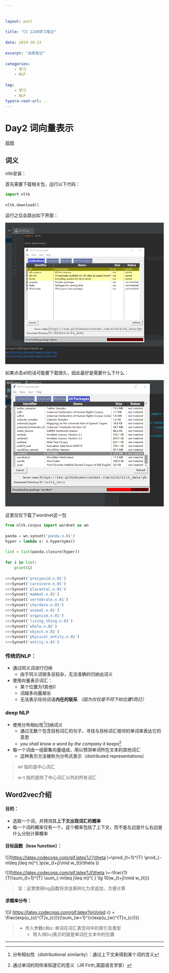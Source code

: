 ```yaml
---


layout: post

title: "CS 224N学习笔记"

date: 2019-10-23

excerpt: "自用笔记"

categories: 
	- 学习
	- NLP

tag: 
	- 学习
	- NLP
typora-root-url: ..
---
```




# Day2 词向量表示



[视频](https://www.bilibili.com/video/av41393758)





## 词义

nltk安装：

首先需要下载相关包，运行以下代码：

```python
import nltk

nltk.download()
```

运行之后会跳出如下界面：

![正常下载界面](/images/posts/nlp02/nltkdl.png)

如果点击all的话可能要下载很久，因此最好是需要什么下什么：

![](/images/posts/nlp02/nltkdl2.png)

这里仅仅下载了wordnet这一包

```python
from nltk.corpus import wordnet as wn

panda = wn.synset('panda.n.01')
hyper = lambda s: s.hypernyms()

list = list(panda.closure(hyper))

for i in list:
    print(i)
    
>>>Synset('procyonid.n.01')
>>>Synset('carnivore.n.01')
>>>Synset('placental.n.01')
>>>Synset('mammal.n.01')
>>>Synset('vertebrate.n.01')
>>>Synset('chordate.n.01')
>>>Synset('animal.n.01')
>>>Synset('organism.n.01')
>>>Synset('living_thing.n.01')
>>>Synset('whole.n.02')
>>>Synset('object.n.01')
>>>Synset('physical_entity.n.01')
>>>Synset('entity.n.01')
```



### 传统的NLP：

- 通过同义词进行归纳
  - 由于同义词很多且较杂，无法准确的归纳出词义
- 使用向量表示词汇：
  - 某个位置为1其他0
  - 词越多向量越长
  - 无法表示任何词语**内在的联系** *（因为仅仅是不同下标位置1而已）*



### deep NLP

- 使用分布相似性[^1]归纳词义
  - 通过无数个包含目标词汇的句子，寻找与目标词汇相邻的单词来表达它的意思
  - *you shall know a word by the company it keeps*[^2]
- 每一个词由一组密集向量组成，用以预测单词所在文本的其他词汇
  - 这种表示方法被称为分布式表示（distributed representations）



> wt 指的是中心词汇
>
> w-t 指的是除了中心词汇以外的所有词汇



## Word2vec介绍

#### 目的：

- 选取一个词，并预测其**上下文出现词汇的概率**
- 每一个词的概率仅有一个，这个概率包括了上下文，而不是左边是什么右边是什么分别计算概率

#### 目标函数（loss function）：

![](https://latex.codecogs.com/gif.latex?J'(\theta )=\prod_{t=1}^{T} \prod_{-m\leq j\leq m}^{ }p(w_{t+j}\mid w_{t}i\theta ))

![](https://latex.codecogs.com/gif.latex?J(\theta )=-\frac{1}{T}\sum_{t=1}^{T} \sum_{-m\leq j\leq m}^{ } \lg 10(w_{t+j}\mid w_{t}))

> 注：这里使用log函数将求连乘转化为求连加，方便计算

#### 求概率分布：

![]( https://latex.codecogs.com/gif.latex?p(o\mid c) = \frac{exp(u_{o}^{T}v_{c})}{\sum_{w=1}^{v}exp(u_{w}^{T}v_{c})})

> - 传入参数c和o: 单词在词汇表空间中的索引及类型
>   - 带入t和t+j表示的就是单词在文本中的位置
>
> 

------




[^1]:  分布相似性（distributional similarity）：通过上下文来得到某个词的含义
[^2]:  通过单词的同伴来知道它的意义（JR Firth,英国语言学家）


